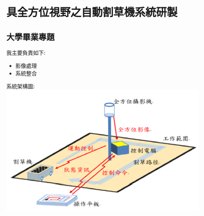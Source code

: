 # 具全方位視野之自動割草機系統研製
## 大學畢業專題
我主要負責如下:
  * 影像處理
  * 系統整合

系統架構圖:
  ![智慧型自動割草系統架構](https://github.com/capcat0515/omniCamaraDetect/blob/omniCamara/images/system_structure.png)

